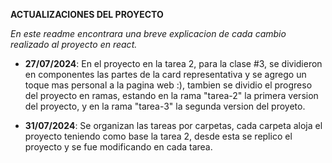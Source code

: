 **ACTUALIZACIONES DEL PROYECTO**

*En este readme encontrara una breve explicacion de cada cambio realizado al proyecto en react.*

- **27/07/2024**: En el proyecto en la tarea 2, para la clase #3, se dividieron en componentes las partes de la card representativa y se agrego un toque mas personal a la pagina web :), tambien se dividio el progreso del proyecto en ramas, estando en la rama "tarea-2" la primera version del proyecto, y en la rama "tarea-3" la segunda version del proyeto.

- **31/07/2024**: Se organizan las tareas por carpetas, cada carpeta aloja el proyecto teniendo como base la tarea 2, desde esta se replico el proyecto y se fue modificando en cada tarea.